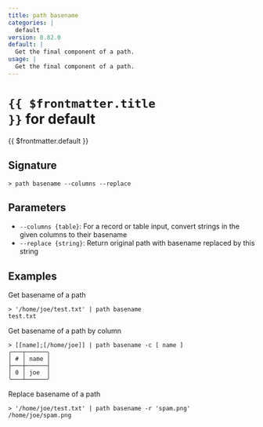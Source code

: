 ```yaml
---
title: path basename
categories: |
  default
version: 0.82.0
default: |
  Get the final component of a path.
usage: |
  Get the final component of a path.
---
```


# <code>{{ $frontmatter.title }}</code> for default

<div class='command-title'>{{ $frontmatter.default }}</div>

## Signature

```> path basename --columns --replace```

## Parameters

 -  `--columns {table}`: For a record or table input, convert strings in the given columns to their basename
 -  `--replace {string}`: Return original path with basename replaced by this string

## Examples

Get basename of a path
```shell
> '/home/joe/test.txt' | path basename
test.txt
```

Get basename of a path by column
```shell
> [[name];[/home/joe]] | path basename -c [ name ]
╭───┬──────╮
│ # │ name │
├───┼──────┤
│ 0 │ joe  │
╰───┴──────╯

```

Replace basename of a path
```shell
> '/home/joe/test.txt' | path basename -r 'spam.png'
/home/joe/spam.png
```
